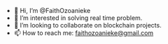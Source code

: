 - 👋 Hi, I’m @FaithOzoanieke
- 👀 I’m interested in solving real time problem.
- 💞️ I’m looking to collaborate on blockchain projects.
- 📫 How to reach me: faithozoanieke@gmail.com

<!---
FaithOzoanieke/FaithOzoanieke is a ✨ special ✨ repository because its `README.md` (this file) appears on your GitHub profile.
You can click the Preview link to take a look at your changes.
--->

